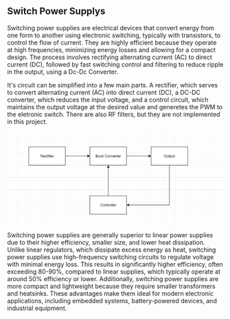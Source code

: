 ## Switch Power Supplys

Switching power supplies are electrical devices that convert energy from one form to another using electronic switching, typically with transistors, to control the flow of current. They are highly efficient because they operate at high frequencies, minimizing energy losses and allowing for a compact design. The process involves rectifying alternating current (AC) to direct current (DC), followed by fast switching control and filtering to reduce ripple in the output, using a Dc-Dc Converter.

It's circuit can be simplified into a few main parts. A rectifier, which serves to convert alternating current (AC) into direct current (DC), a DC-DC converter, which reduces the input voltage, and a control circuit, which maintains the output voltage at the desired value and generetes the PWM to the eletronic switch.
There are also RF filters, but they are not implemented in this project.

![Simplified Block Diagram](../images/Switch%20Power%20Supply%20Simplified%20Block%20Diagram.png)

Switching power supplies are generally superior to linear power supplies due to their higher efficiency, smaller size, and lower heat dissipation. Unlike linear regulators, which dissipate excess energy as heat, switching power supplies use high-frequency switching circuits to regulate voltage with minimal energy loss. This results in significantly higher efficiency, often exceeding 80-90%, compared to linear supplies, which typically operate at around 50% efficiency or lower. Additionally, switching power supplies are more compact and lightweight because they require smaller transformers and heatsinks. These advantages make them ideal for modern electronic applications, including embedded systems, battery-powered devices, and industrial equipment.


